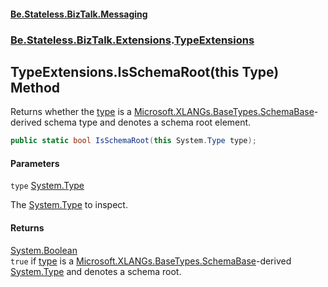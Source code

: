 #### [Be.Stateless.BizTalk.Messaging](README.md 'README')
### [Be.Stateless.BizTalk.Extensions](Be.Stateless.BizTalk.Extensions.md 'Be.Stateless.BizTalk.Extensions').[TypeExtensions](TypeExtensions.md 'Be.Stateless.BizTalk.Extensions.TypeExtensions')

## TypeExtensions.IsSchemaRoot(this Type) Method

Returns whether the [type](TypeExtensions.IsSchemaRoot(thisType).md#Be.Stateless.BizTalk.Extensions.TypeExtensions.IsSchemaRoot(thisSystem.Type).type 'Be.Stateless.BizTalk.Extensions.TypeExtensions.IsSchemaRoot(this System.Type).type') is a [Microsoft.XLANGs.BaseTypes.SchemaBase](https://docs.microsoft.com/en-us/dotnet/api/Microsoft.XLANGs.BaseTypes.SchemaBase 'Microsoft.XLANGs.BaseTypes.SchemaBase')-derived schema type and denotes a schema
root element.

```csharp
public static bool IsSchemaRoot(this System.Type type);
```
#### Parameters

<a name='Be.Stateless.BizTalk.Extensions.TypeExtensions.IsSchemaRoot(thisSystem.Type).type'></a>

`type` [System.Type](https://docs.microsoft.com/en-us/dotnet/api/System.Type 'System.Type')

The [System.Type](https://docs.microsoft.com/en-us/dotnet/api/System.Type 'System.Type') to inspect.

#### Returns
[System.Boolean](https://docs.microsoft.com/en-us/dotnet/api/System.Boolean 'System.Boolean')  
`true` if [type](TypeExtensions.IsSchemaRoot(thisType).md#Be.Stateless.BizTalk.Extensions.TypeExtensions.IsSchemaRoot(thisSystem.Type).type 'Be.Stateless.BizTalk.Extensions.TypeExtensions.IsSchemaRoot(this System.Type).type') is a [Microsoft.XLANGs.BaseTypes.SchemaBase](https://docs.microsoft.com/en-us/dotnet/api/Microsoft.XLANGs.BaseTypes.SchemaBase 'Microsoft.XLANGs.BaseTypes.SchemaBase')-derived [System.Type](https://docs.microsoft.com/en-us/dotnet/api/System.Type 'System.Type') and denotes a schema
            root.
